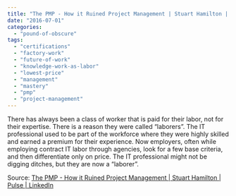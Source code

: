 ```yaml
---
title: "The PMP - How it Ruined Project Management | Stuart Hamilton | Pulse | LinkedIn"
date: "2016-07-01"
categories: 
  - "pound-of-obscure"
tags: 
  - "certifications"
  - "factory-work"
  - "future-of-work"
  - "knowledge-work-as-labor"
  - "lowest-price"
  - "management"
  - "mastery"
  - "pmp"
  - "project-management"
---
```


There has always been a class of worker that is paid for their labor, not for their expertise. There is a reason they were called “laborers”. The IT professional used to be part of the workforce where they were highly skilled and earned a premium for their experience. Now employers, often while employing contract IT labor through agencies, look for a few base criteria, and then differentiate only on price. The IT professional might not be digging ditches, but they are now a “laborer”.

Source: [The PMP - How it Ruined Project Management | Stuart Hamilton | Pulse | LinkedIn](https://www.linkedin.com/pulse/worker-new-commodity-stuart-hamilton)
